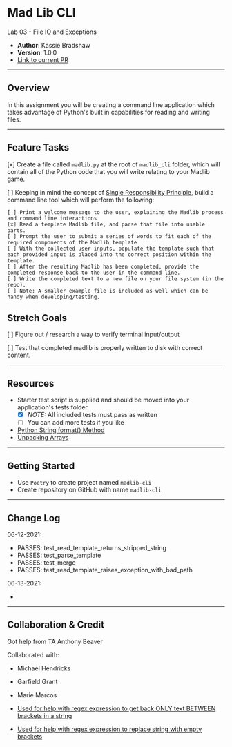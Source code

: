 # **Mad Lib CLI**

Lab 03 - File IO and Exceptions

* **Author**: Kassie Bradshaw
* **Version**: 1.0.0
* [Link to current PR](https://github.com/kassiebradshaw/madlib-cli/pull/1)

---

## **Overview**

In this assignment you will be creating a command line application which takes advantage of Python's built in capabilities for reading and writing files.

---

## **Feature Tasks**

[x] Create a file called `madlib.py` at the root of `madlib_cli` folder, which will contain all of the Python code that you will write relating to your Madlib game.

[ ] Keeping in mind the concept of [Single Responsibility Principle](https://en.wikipedia.org/wiki/Single_responsibility_principle), build a command line tool which will perform the following:

    [ ] Print a welcome message to the user, explaining the Madlib process and command line interactions
    [x] Read a template Madlib file, and parse that file into usable parts.
    [ ] Prompt the user to submit a series of words to fit each of the required components of the Madlib template
    [ ] With the collected user inputs, populate the template such that each provided input is placed into the correct position within the template.
    [ ] After the resulting Madlib has been completed, provide the completed response back to the user in the command line.
    [ ] Write the completed text to a new file on your file system (in the repo). 
    [ ] Note: A smaller example file is included as well which can be handy when developing/testing.

## **Stretch Goals**

[ ] Figure out / research a way to verify terminal input/output

[ ] Test that completed madlib is properly written to disk with correct content.

---

## **Resources**

* Starter test script is supplied and should be moved into your application's tests folder.
  * [x] *NOTE:* All included tests must pass as written
  * [ ] You can add more tests if you like

* [Python String format() Method](https://www.w3schools.com/python/ref_string_format.asp)
* [Unpacking Arrays](https://realpython.com/python-kwargs-and-args/#unpacking-with-the-asterisk-operators)

---

## **Getting Started**

* Use `Poetry` to create project named `madlib-cli`
* Create repository on GitHub with name `madlib-cli`

---

## **Change Log**

06-12-2021:

* PASSES: test_read_template_returns_stripped_string
* PASSES: test_parse_template
* PASSES: test_merge
* PASSES: test_read_template_raises_exception_with_bad_path

06-13-2021:

* 

---

## **Collaboration & Credit**

Got help from TA Anthony Beaver

Collaborated with:

* Michael Hendricks
* Garfield Grant
* Marie Marcos

* [Used for help with regex expression to get back ONLY text BETWEEN brackets in a string](https://stackoverflow.com/a/48916501)

* [Used for help with regex expression to replace string with empty brackets](https://appdividend.com/2020/06/10/python-regex-replace-how-to-replace-string-in-python/)
